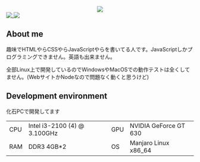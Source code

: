 <div align="center">
  <a href="https://github.com/Submarinonline">
    <img src="https://user-images.githubusercontent.com/62732828/114540846-f97eea00-9c90-11eb-915a-ce2bd582c388.png" />
  </a>
</div>

<a href="https://github.com/hakunagi">
  <img align="top" src="https://github-readme-stats.vercel.app/api?username=hakunagi&show_icons=true&title_color=7f7f7f&icon_color=7f7f7f&text_color=7f7f7f&bg_color=00000000&hide_border=true" />
</a>
<a href="https://github.com/hakunagi?tab=repositories">
  <img align="top" src="https://github-readme-stats.vercel.app/api/top-langs/?username=hakunagi&title_color=7f7f7f&icon_color=7f7f7f&text_color=7f7f7f&bg_color=00000000&hide_border=true" />
</a>

## About me
趣味でHTMLやらCSSやらJavaScriptやらを書いてる人です。JavaScriptしかプログラミングできません。英語も出来ません。

全部Linux上で開発しているのでWindowsやMacOSでの動作テストは全くしてません。(WebサイトかNodeなので問題なく動くと思うけど)

## Development environment
化石PCで開発してます

<table>
  <tbody>
    <tr>
      <td>CPU</td>
      <td>Intel i3-2100 (4) @ 3.100GHz</td>
      <td>GPU</td>
      <td>NVIDIA GeForce GT 630</td>
    </tr>
    <tr>
      <td>RAM</td>
      <td>DDR3 4GB*2</td>
      <td>OS</td>
      <td>Manjaro Linux x86_64</td>
    </tr>
  </tbody>
</table>
